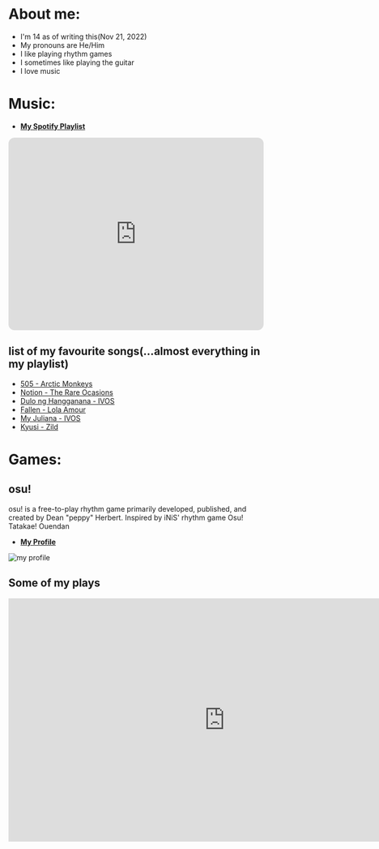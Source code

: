 
# **About me:**
- I'm 14 as of writing this(Nov 21, 2022)
- My pronouns are He/Him
- I like playing rhythm games
- I sometimes like playing the guitar
- I love music


# **Music:**

- [**My Spotify Playlist**](https://open.spotify.com/playlist/5Omw8TFcHJktGPEzKYiZjG?si=a414b88779ce4bf6)

<iframe style="border-radius:12px" src="https://open.spotify.com/embed/playlist/5Omw8TFcHJktGPEzKYiZjG?utm_source=generator" width="100%" height="380" frameBorder="0" allowfullscreen="" allow="autoplay; clipboard-write; encrypted-media; fullscreen; picture-in-picture"></iframe>

## list of my favourite songs(...almost everything in my playlist)

- [505 - Arctic Monkeys](https://www.youtube.com/watch?v=qU9mHegkTc4&ab_channel=ArcticMonkeys-Topic)
- [Notion - The Rare Ocasions](https://www.youtube.com/watch?v=Co7t6NxsW-4&ab_channel=Doldrums)
- [Dulo ng Hangganana - IVOS](https://www.youtube.com/watch?v=P7tMFlzJUMI&ab_channel=IVOFSPADES)
- [Fallen - Lola Amour](https://www.youtube.com/watch?v=S3wytd6ZbXc&ab_channel=LolaAmour)
- [My Juliana - IVOS](https://www.youtube.com/watch?v=pc1xoZZGOxA&ab_channel=IVOFSPADES)
- [Kyusi - Zild](https://www.youtube.com/watch?v=VICI21S3HrU&ab_channel=Zild)


# **Games:**

## osu!
osu! is a free-to-play rhythm game primarily developed, published, and created by Dean "peppy" Herbert. Inspired by iNiS' rhythm game Osu! Tatakae! Ouendan


- [**My Profile**](https://osu.ppy.sh/users/19673628)

![my profile](https://cdn.discordapp.com/attachments/876015914179522591/1044241336947195914/image.png)

##  Some of my plays

<iframe width="853" height="480" src="https://www.youtube.com/embed/eI1DK8Jyhq0" title="hhwqhqhsa para lang sa github page (unlisted)" frameborder="0" allow="accelerometer; autoplay; clipboard-write; encrypted-media; gyroscope; picture-in-picture" allowfullscreen></iframe>
